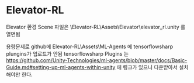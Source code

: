 # Elevator-RL
Elevator 환경 Scene 파일은 \Elevator-RL\Assets\Elevator\elevator_rl.unity 를 열면됨

용량문제로 github에 Elevator-RL\Assets\ML-Agents 에 tensorflowsharp  plungins가 업로드가 안됨
tensorflowsharp Plugins 는 https://github.com/Unity-Technologies/ml-agents/blob/master/docs/Basic-Guide.md#setting-up-ml-agents-within-unity
에 링크가 있으니 다운받아서 설치해야만 한다.
